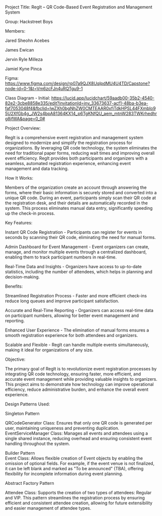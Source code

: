 Project Title: 
RegIt – QR Code-Based Event Registration and Management System

Group: Hackstreet Boys 

Members:

Jared Sheohn Acebes

James Ewican

Jervin Ryle Milleza

Jamiel Kyne Pinca

Figma: 
https://www.figma.com/design/rp07a9QJX8UqlpdMU4U4TD/Capstone?node-id=0-1&t=Vm6zcFJn4uRQTgu9-1

Class Diagram - Initial:
https://lucid.app/lucidchart/59aadb00-35b2-4540-82e2-3cbe8858e335/edit?invitationId=inv_33673637-acf1-48ba-b3ea-faf7053048f4&fbclid=IwZXh0bgNhZW0CMTEAAR0xfiTdkHPSL44FXmbIo95U2XfGb4g_JW2s4bpA81364KX14_p6TgKNfQU_aem_mtnW283TWKrhedhrg8jfWA&page=0_0#

Project Overview:

RegIt is a comprehensive event registration and management system designed to modernize and simplify the registration process for organizations. By leveraging QR code technology, the system eliminates the need for traditional paper forms, reducing wait times and improving overall event efficiency. RegIt provides both participants and organizers with a seamless, automated registration experience, enhancing event management and data tracking.


How It Works:

Members of the organization create an account through answering the forms, where their basic information is securely stored and converted into a unique QR code. During an event, participants simply scan their QR code at the registration desk, and their details are automatically recorded in the system. This process eliminates manual data entry, significantly speeding up the check-in process.


Key Features:

Instant QR Code Registration - Participants can register for events in seconds by scanning their QR code, eliminating the need for manual forms.

Admin Dashboard for Event Management - Event organizers can create, manage, and monitor multiple events through a centralized dashboard, enabling them to track participant numbers in real-time.

Real-Time Data and Insights - Organizers have access to up-to-date statistics, including the number of attendees, which helps in planning and decision-making.


Benefits:

Streamlined Registration Process - Faster and more efficient check-ins reduce long queues and improve participant satisfaction.

Accurate and Real-Time Reporting - Organizers can access real-time data on participant numbers, allowing for better event management and reporting.

Enhanced User Experience - The elimination of manual forms ensures a smooth registration experience for both attendees and organizers.

Scalable and Flexible - RegIt can handle multiple events simultaneously, making it ideal for organizations of any size.

Objective:

The primary goal of RegIt is to revolutionize event registration processes by integrating QR code technology, ensuring faster, more efficient, and accurate event management while providing valuable insights to organizers. This project aims to demonstrate how technology can improve operational efficiency, reduce administrative burden, and enhance the overall event experience.

Design Patterns Used:

Singleton Pattern

QRCodeGenerator Class: Ensures that only one QR code is generated per user, maintaining uniqueness and preventing duplication.
EventServiceManager Class: Manages all events and attendees using a single shared instance, reducing overhead and ensuring consistent event handling throughout the system.

Builder Pattern
\
Event Class: Allows flexible creation of Event objects by enabling the omission of optional fields. For example, if the event venue is not finalized, it can be left blank and marked as "To be announced" (TBA), offering flexibility for incomplete information during event planning.

Abstract Factory Pattern

Attendee Class: Supports the creation of two types of attendees: Regular and VIP. This pattern streamlines the registration process by ensuring efficient and consistent attendee creation, allowing for future extensibility and easier management of attendee types.


